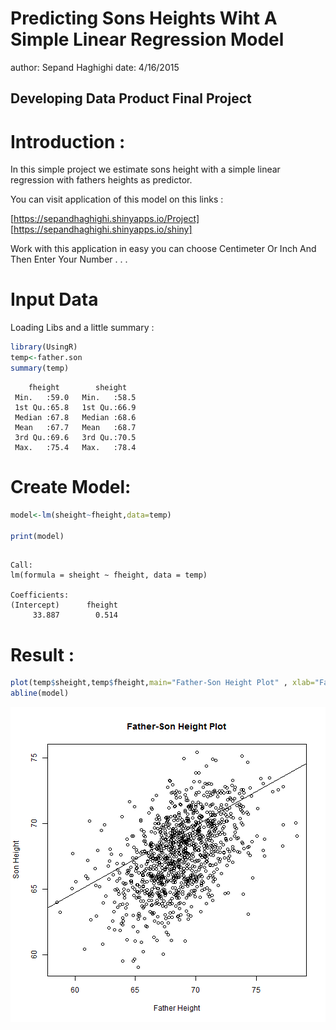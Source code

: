 Predicting Sons Heights Wiht A Simple Linear Regression Model
========================================================
author: Sepand Haghighi
date:    4/16/2015

## Developing Data Product Final Project



Introduction :
========================================================


In this simple project we estimate sons height with a simple linear regression with fathers heights as predictor.

You can visit application of this model on this links :

[https://sepandhaghighi.shinyapps.io/Project]
[https://sepandhaghighi.shinyapps.io/shiny] 

Work with this application in easy you can choose Centimeter Or Inch And Then Enter Your Number . . . 

Input Data
========================================================
Loading Libs and a little summary :

```r
library(UsingR)
temp<-father.son
summary(temp)
```

```
    fheight        sheight    
 Min.   :59.0   Min.   :58.5  
 1st Qu.:65.8   1st Qu.:66.9  
 Median :67.8   Median :68.6  
 Mean   :67.7   Mean   :68.7  
 3rd Qu.:69.6   3rd Qu.:70.5  
 Max.   :75.4   Max.   :78.4  
```

Create Model:
========================================================

```r
model<-lm(sheight~fheight,data=temp)

print(model)
```

```

Call:
lm(formula = sheight ~ fheight, data = temp)

Coefficients:
(Intercept)      fheight  
     33.887        0.514  
```

Result :
==========================================

```r
plot(temp$sheight,temp$fheight,main="Father-Son Height Plot" , xlab="Father Height" , ylab= "Son Height")
abline(model)
```

![plot of chunk unnamed-chunk-3](slide-figure/unnamed-chunk-3.png) 

